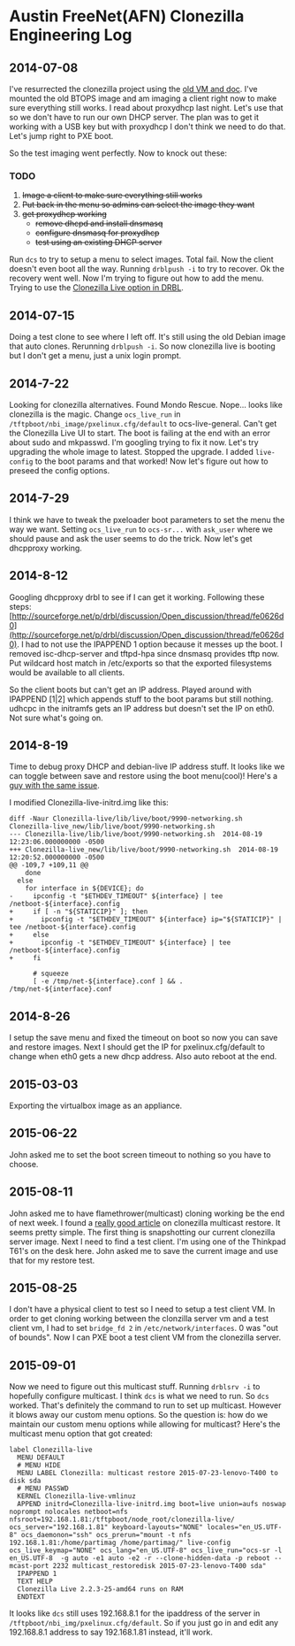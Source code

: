 # Austin FreeNet(AFN) Clonezilla Engineering Log

## 2014-07-08

I've resurrected the clonezilla project using the [old VM and
doc](https://drive.google.com/#folders/0B9PvuYOYLXoTb3NYZ21kZ212Nkk).
I've mounted the old BTOPS image and am imaging a client right now to
make sure everything still works.  I read about proxydhcp last night.
Let's use that so we don't have to run our own DHCP server.  The plan
was to get it working with a USB key but with proxydhcp I don't think
we need to do that.  Let's jump right to PXE boot.

So the test imaging went perfectly. Now to knock out these:

### TODO

   1. <del>Image a client to make sure everything still works</del>
   1. <del>Put back in the menu so admins can select the image they want</del>
   1. <del>get proxydhcp working</del>
      * <del>remove dhcpd and install dnsmasq</del>
      * <del>configure dnsmasq for proxydhcp</del>
      * <del>test using an existing DHCP server</del>

Run `dcs` to try to setup a menu to select images.  Total fail.  Now the client
doesn't even boot all the way.  Running `drblpush -i` to try to recover.  Ok the
recovery went well.  Now I'm trying to figure out how to add the menu.  Trying
to use the [Clonezilla Live option in
DRBL](http://clonezilla.org/clonezilla-SE/use_clonezilla_live_in_drbl.php).


## 2014-07-15

Doing a test clone to see where I left off.  It's still using the old Debian
image that auto clones.  Rerunning `drblpush -i`.  So now clonezilla live is
booting but I don't get a menu, just a unix login prompt.

## 2014-7-22

Looking for clonezilla alternatives.  Found Mondo Rescue.
Nope... looks like clonezilla is the magic.  Change `ocs_live_run` in
`/tftpboot/nbi_image/pxelinux.cfg/default` to ocs-live-general.  Can't get the
Clonezilla Live UI to start.  The boot is failing at the end with an error about
sudo and mkpasswd.  I'm googling trying to fix it now.  Let's try upgrading the
whole image to latest.  Stopped the upgrade.  I added `live-config` to the boot
params and that worked!  Now let's figure out how to preseed the config options.

## 2014-7-29

I think we have to tweak the pxeloader boot parameters to set the menu
the way we want.  Setting `ocs_live_run` to `ocs-sr...` with `ask_user` where
we should pause and ask the user seems to do the trick.  Now let's get dhcpproxy
working.

## 2014-8-12

Googling dhcpproxy drbl to see if I can get it working.  Following these steps:
[http://sourceforge.net/p/drbl/discussion/Open_discussion/thread/fe0626d0](http://sourceforge.net/p/drbl/discussion/Open_discussion/thread/fe0626d0).  I had
to not use the IPAPPEND 1 option because it messes up the boot.  I removed
isc-dhcp-server and tftpd-hpa since dnsmasq provides tftp now.  Put wildcard
host match in /etc/exports so that the exported filesystems would be
available to all clients.

So the client boots but can't get an IP address.  Played around with IPAPPEND
[1|2] which appends stuff to the boot params but still nothing.  udhcpc in the
initramfs gets an IP address but doesn't set the IP on eth0.  Not sure what's
going on.

## 2014-8-19

Time to debug proxy DHCP and debian-live IP address stuff.
It looks like we can toggle between save and restore
using the boot menu(cool)!  Here's a [guy with the same
issue](https://lists.debian.org/debian-live/2012/04/msg00032.html).

I modified Clonezilla-live-initrd.img like this:

    diff -Naur Clonezilla-live/lib/live/boot/9990-networking.sh Clonezilla-live_new/lib/live/boot/9990-networking.sh
    --- Clonezilla-live/lib/live/boot/9990-networking.sh  2014-08-19 12:23:06.000000000 -0500
    +++ Clonezilla-live_new/lib/live/boot/9990-networking.sh  2014-08-19 12:20:52.000000000 -0500
    @@ -109,7 +109,11 @@
        done
      else
        for interface in ${DEVICE}; do
    -     ipconfig -t "$ETHDEV_TIMEOUT" ${interface} | tee /netboot-${interface}.config
    +     if [ -n "${STATICIP}" ]; then
    +       ipconfig -t "$ETHDEV_TIMEOUT" ${interface} ip="${STATICIP}" | tee /netboot-${interface}.config
    +     else
    +       ipconfig -t "$ETHDEV_TIMEOUT" ${interface} | tee /netboot-${interface}.config
    +     fi
    
          # squeeze
          [ -e /tmp/net-${interface}.conf ] && . /tmp/net-${interface}.conf

## 2014-8-26

I setup the save menu and fixed the timeout on boot so now you can save and
restore images.  Next I should get the IP for pxelinux.cfg/default to change
when eth0 gets a new dhcp address.  Also auto reboot at the end.

## 2015-03-03

Exporting the virtualbox image as an appliance.

## 2015-06-22

John asked me to set the boot screen timeout to nothing so you have to choose.

## 2015-08-11

John asked me to have flamethrower(multicast) cloning working be the end of next
week.  I found a [really good
article](http://oakdome.com/k5/tutorials/computer-cloning/free-computer-cloning-step-4-2.php)
on clonezilla multicast restore.  It seems pretty simple.  The first thing is
snapshotting our current clonezilla server image.  Next I need to find a test
client.  I'm using one of the Thinkpad T61's on the desk here.  John asked me to
save the current image and use that for my restore test.

## 2015-08-25

I don't have a physical client to test so I need to setup a test client
VM.  In order to get cloning working between the clonzilla server vm and a
test client vm, I had to set `bridge_fd 2` in `/etc/network/interfaces`.
0 was "out of bounds".  Now I can PXE boot a test client VM from the
clonezilla server.

## 2015-09-01

Now we need to figure out this multicast stuff.  Running `drblsrv -i` to
hopefully configure multicast.  I think `dcs` is what we need to run.  So `dcs`
worked.  That's definitely the command to run to set up multicast.  However it
blows away our custom menu options.  So the question is: how do we maintain our
custom menu options while allowing for multicast?  Here's the multicast menu
option that got created:

    label Clonezilla-live
      MENU DEFAULT
      # MENU HIDE
      MENU LABEL Clonezilla: multicast restore 2015-07-23-lenovo-T400 to disk sda
      # MENU PASSWD
      KERNEL Clonezilla-live-vmlinuz
      APPEND initrd=Clonezilla-live-initrd.img boot=live union=aufs noswap noprompt nolocales netboot=nfs nfsroot=192.168.1.81:/tftpboot/node_root/clonezilla-live/ ocs_server="192.168.1.81" keyboard-layouts="NONE" locales="en_US.UTF-8" ocs_daemonon="ssh" ocs_prerun="mount -t nfs 192.168.1.81:/home/partimag /home/partimag/" live-config ocs_live_keymap="NONE" ocs_lang="en_US.UTF-8" ocs_live_run="ocs-sr -l en_US.UTF-8  -g auto -e1 auto -e2 -r --clone-hidden-data -p reboot --mcast-port 2232 multicast_restoredisk 2015-07-23-lenovo-T400 sda"
      IPAPPEND 1
      TEXT HELP
      Clonezilla Live 2.2.3-25-amd64 runs on RAM
      ENDTEXT


It looks like `dcs` still uses 192.168.8.1 for the ipaddress of the server in
`/tftpboot/nbi_img/pxelinux.cfg/default`.  So if you just go in and edit any
192.168.8.1 address to say 192.168.1.81 instead, it'll work.
